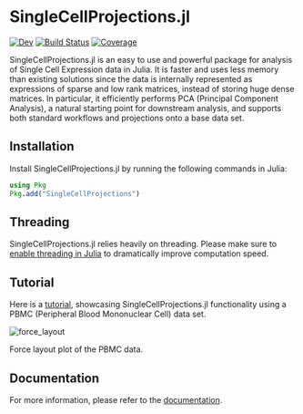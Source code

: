 # SingleCellProjections.jl

[![Dev](https://img.shields.io/badge/docs-dev-blue.svg)](https://biojulia.dev/SingleCellProjections.jl/dev/)
[![Build Status](https://github.com/BioJulia/SingleCellProjections.jl/actions/workflows/CI.yml/badge.svg?branch=main)](https://github.com/BioJulia/SingleCellProjections.jl/actions/workflows/CI.yml?query=branch%3Amain)
[![Coverage](https://codecov.io/gh/BioJulia/SingleCellProjections.jl/branch/main/graph/badge.svg)](https://codecov.io/gh/BioJulia/SingleCellProjections.jl)


SingleCellProjections.jl is an easy to use and powerful package for analysis of Single Cell Expression data in Julia.
It is faster and uses less memory than existing solutions since the data is internally represented as expressions of sparse and low rank matrices, instead of storing huge dense matrices.
In particular, it efficiently performs PCA (Principal Component Analysis), a natural starting point for downstream analysis, and supports both standard workflows and projections onto a base data set.


## Installation
Install SingleCellProjections.jl by running the following commands in Julia:

```julia
using Pkg
Pkg.add("SingleCellProjections")
```


## Threading
SingleCellProjections.jl relies heavily on threading. Please make sure to [enable threading in Julia](https://docs.julialang.org/en/v1/manual/multi-threading/) to dramatically improve computation speed.


## Tutorial
Here is a [tutorial](https://biojulia.dev/SingleCellProjections.jl/dev/tutorial/), showcasing SingleCellProjections.jl functionality using a PBMC (Peripheral Blood Mononuclear Cell) data set.

![force_layout](https://user-images.githubusercontent.com/16546530/228492990-14c31888-28e1-4f3c-8062-f10682e55430.svg)

Force layout plot of the PBMC data.

## Documentation
For more information, please refer to the [documentation](https://biojulia.dev/SingleCellProjections.jl/dev/).
